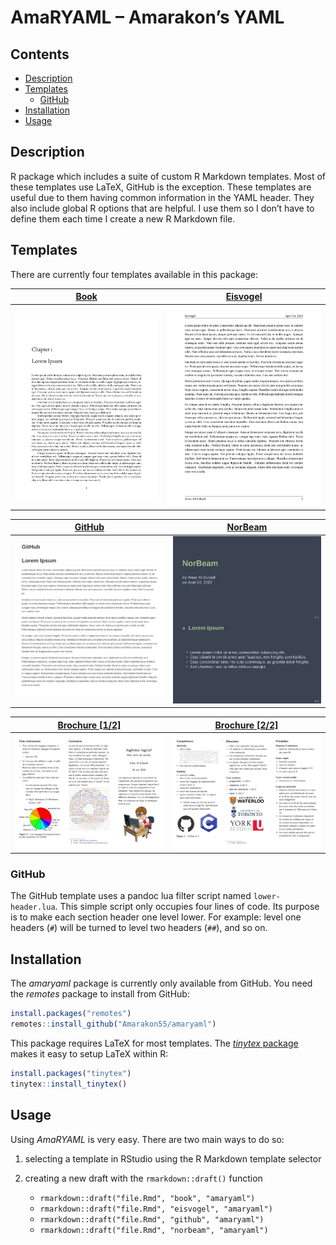 AmaRYAML – Amarakon’s YAML
================

## Contents

-   [Description](#description)
-   [Templates](#templates)
    -   [GitHub](#github)
-   [Installation](#installation)
-   [Usage](#usage)

## Description

R package which includes a suite of custom R Markdown templates. Most of
these templates use LaTeX, GitHub is the exception. These templates are
useful due to them having common information in the YAML header. They
also include global R options that are helpful. I use them so I don’t
have to define them each time I create a new R Markdown file.

## Templates

There are currently four templates available in this package:

| [Book](inst/examples/book/book.pdf)  | [Eisvogel](inst/examples/eisvogel/eisvogel.pdf)  |
|:------------------------------------:|:------------------------------------------------:|
| ![Book](inst/examples/book/book.png) | ![Eisvogel](inst/examples/eisvogel/eisvogel.png) |

|  [GitHub](inst/examples/github/github.md)  | [NorBeam](inst/examples/norbeam/norbeam.pdf)  |
|:------------------------------------------:|:---------------------------------------------:|
| ![GitHub](inst/examples/github/github.png) | ![NorBeam](inst/examples/norbeam/norbeam.png) |

|  [Brochure \[1/2\]](inst/examples/brochure/brochure.pdf)   |  [Brochure \[2/2\]](inst/examples/brochure/brochure.pdf)   |
|:----------------------------------------------------------:|:----------------------------------------------------------:|
| ![Brochure \[1/2\]](inst/examples/brochure/brochure-1.png) | ![Brochure \[2/2\]](inst/examples/brochure/brochure-2.png) |

### GitHub

The GitHub template uses a pandoc lua filter script named
`lower-header.lua`. This simple script only occupies four lines of code.
Its purpose is to make each section header one level lower. For example:
level one headers (`#`) will be turned to level two headers (`##`), and
so on.

## Installation

The *amaryaml* package is currently only available from GitHub. You need
the *remotes* package to install from GitHub:

``` r
install.packages("remotes")
remotes::install_github("Amarakon55/amaryaml")
```

This package requires LaTeX for most templates. The [*tinytex*
package](https://github.com/yihui/tinytex) makes it easy to setup LaTeX
within R:

``` r
install.packages("tinytex")
tinytex::install_tinytex()
```

## Usage

Using *AmaRYAML* is very easy. There are two main ways to do so:

1.  selecting a template in RStudio using the R Markdown template
    selector

2.  creating a new draft with the `rmarkdown::draft()` function

    -   `rmarkdown::draft("file.Rmd", "book", "amaryaml")`
    -   `rmarkdown::draft("file.Rmd", "eisvogel", "amaryaml")`
    -   `rmarkdown::draft("file.Rmd", "github", "amaryaml")`
    -   `rmarkdown::draft("file.Rmd", "norbeam", "amaryaml")`
